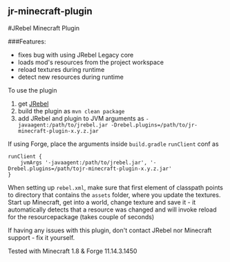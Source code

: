 ## jr-minecraft-plugin
#JRebel Minecraft Plugin

###Features:
* fixes bug with using JRebel Legacy core
* loads mod's resources from the project workspace
* reload textures during runtime
* detect new resources during runtime


To use the plugin

1. get [JRebel](https://zeroturnaround.com/software/jrebel/)
2. build the plugin as `mvn clean package`
3. add JRebel and plugin to JVM arguments as `-javaagent:/path/to/jrebel.jar -Drebel.plugins=/path/to/jr-minecraft-plugin-x.y.z.jar`

If using Forge, place the arguments inside `build.gradle` `runClient` conf as
```
runClient {
    jvmArgs '-javaagent:/path/to/jrebel.jar', '-Drebel.plugins=/path/tojr-minecraft-plugin-x.y.z.jar'
}
```

When setting up `rebel.xml`, make sure that first element of classpath points to directory that contains the `assets` folder, where you update the textures.
Start up Minecraft, get into a world, change texture and save it - it automatically detects that a resource was changed and will invoke reload for the resourcepackage (takes couple of seconds)

If having any issues with this plugin, don't contact JRebel nor Minecraft support - fix it yourself.

Tested with Minecraft 1.8 & Forge 11.14.3.1450
